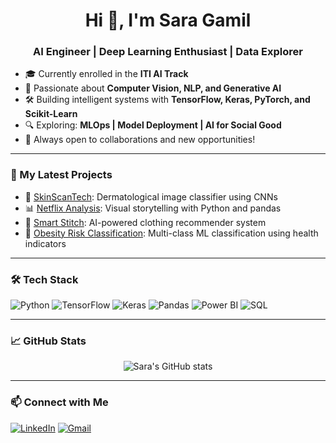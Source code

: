 <h1 align="center">Hi 👋, I'm Sara Gamil</h1>
<h3 align="center">AI Engineer | Deep Learning Enthusiast | Data Explorer</h3>

- 🎓 Currently enrolled in the **ITI AI Track**  
- 🧠 Passionate about **Computer Vision, NLP, and Generative AI**  
- 🛠️ Building intelligent systems with **TensorFlow, Keras, PyTorch, and Scikit-Learn**  
- 🔍 Exploring: **MLOps | Model Deployment | AI for Social Good**  
- 💼 Always open to collaborations and new opportunities!

---

### 🌟 My Latest Projects
- 🧠 [SkinScanTech](link-to-repo): Dermatological image classifier using CNNs
- 📊 [Netflix Analysis](link): Visual storytelling with Python and pandas
- 🧵 [Smart Stitch](link): AI-powered clothing recommender system
- 🧬 [Obesity Risk Classification](link): Multi-class ML classification using health indicators

---

### 🛠️ Tech Stack
![Python](https://img.shields.io/badge/Python-3776AB?style=for-the-badge&logo=python)
![TensorFlow](https://img.shields.io/badge/TensorFlow-FF6F00?style=for-the-badge&logo=tensorflow)
![Keras](https://img.shields.io/badge/Keras-D00000?style=for-the-badge&logo=keras)
![Pandas](https://img.shields.io/badge/Pandas-150458?style=for-the-badge&logo=pandas)
![Power BI](https://img.shields.io/badge/PowerBI-F2C811?style=for-the-badge&logo=powerbi)
![SQL](https://img.shields.io/badge/SQL-005C84?style=for-the-badge&logo=postgresql)

---

### 📈 GitHub Stats
<p align="center">
  <img src="https://github-readme-stats.vercel.app/api?username=saragamilmohamed&show_icons=true&theme=radical" alt="Sara's GitHub stats" />
</p>

---

### 📫 Connect with Me
[![LinkedIn](https://img.shields.io/badge/LinkedIn-blue?style=flat-square&logo=linkedin&labelColor=blue)](https://www.linkedin.com/in/YOUR-LINK/)
[![Gmail](https://img.shields.io/badge/Gmail-red?style=flat-square&logo=gmail&labelColor=red)](mailto:your.email@gmail.com)

